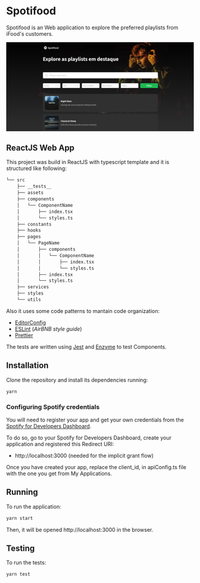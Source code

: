 # Spotifood

Spotifood is an Web application to explore the preferred playlists from iFood's customers.

![Spotifood](https://github.com/tmegumi/ifood-frontend-test/blob/master/assets/spotifood.png)

## ReactJS Web App
This project was build in ReactJS with typescript template and it is structured like following:

```bash
└── src
    ├── __tests__
    ├── assets
    ├── components
    │   └── ComponentName
    │       ├── index.tsx
    │       └── styles.ts
    ├── constants
    ├── hooks
    ├── pages
    │   └── PageName
    │       ├── components
    │       │   └── ComponentName
    │       │       ├── index.tsx
    │       │       └── styles.ts
    │       ├── index.tsx
    │       └── styles.ts
    ├── services
    ├── styles
    └── utils
```
Also it uses some code patterns to mantain code organization:
* [EditorConfig](https://editorconfig.org/)
* [ESLint](https://eslint.org/) (*AirBNB style guide*)
* [Prettier](https://prettier.io/)

The tests are written using [Jest](https://jestjs.io/) and [Enzyme](https://github.com/enzymejs/enzyme) to test Components.

## Installation
Clone the repository and install its dependencies running:
```bash
yarn
```
### Configuring Spotify credentials
You will need to register your app and get your own credentials from the [Spotify for Developers Dashboard](https://developer.spotify.com/dashboard/login).

To do so, go to your Spotify for Developers Dashboard, create your application and registered this Redirect URI:
* http://localhost:3000 (needed for the implicit grant flow)

Once you have created your app, replace the client_id, in apiConfig.ts file with the one you get from My Applications.

## Running
To run the application:
```bash
yarn start
```
Then, it will be opened http://localhost:3000 in the browser.
## Testing
To run the tests:

```bash
yarn test
```
